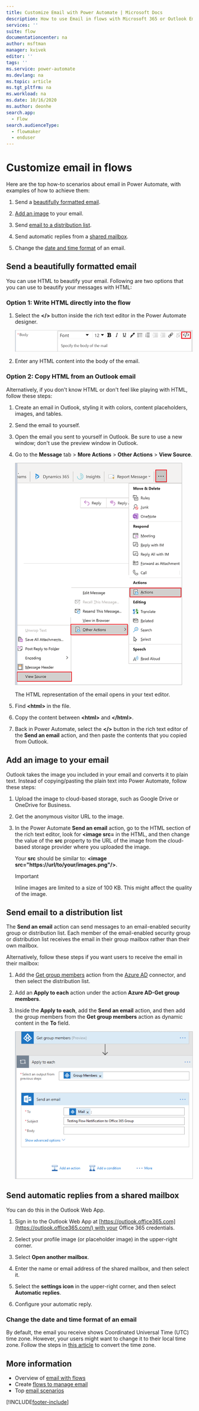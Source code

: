 ```yaml
---
title: Customize Email with Power Automate | Microsoft Docs
description: How to use Email in flows with Microsoft 365 or Outlook Email or mail notification
services: ''
suite: flow
documentationcenter: na
author: msftman
manager: kvivek
editor: ''
tags: ''
ms.service: power-automate
ms.devlang: na
ms.topic: article
ms.tgt_pltfrm: na
ms.workload: na
ms.date: 10/16/2020
ms.author: deonhe
search.app: 
  - Flow
search.audienceType: 
  - flowmaker
  - enduser
---
```


# Customize email in flows

Here are the top how-to scenarios about email in Power Automate, with examples of how to achieve them:

1. Send a [beautifully formatted email](#send-a-beautifully-formatted-email).

1. [Add an image](#add-an-image-to-your-email) to your email.

1. Send [email to a distribution list](#send-email-to-a-distribution-list).

1. Send automatic replies from a [shared mailbox](#send-automatic-replies-from-a-shared-mailbox).

1. Change the [date and time format](#change-the-date-and-time-format-of-an-email) of an email.

## Send a beautifully formatted email 

You can use HTML to beautify your email. Following are two options that you can use to beautify your messages with HTML:

### Option 1: Write HTML directly into the flow

1. Select the **\</\>** button inside the rich text editor in the Power Automate designer. 

   ![A screenshot of the button you can use to enter HTML into the body of the email](./media/email/html-button.png)

1. Enter any HTML content into the body of the email.

### Option 2: Copy HTML from an Outlook email

Alternatively, if you don't know HTML or don't feel like playing with HTML, follow these steps:

1. Create an email in Outlook, styling it with colors, content placeholders, images, and tables.
1. Send the email to yourself.
1. Open the email you sent to yourself in Outlook. Be sure to use a new window; don't use the preview window in Outlook.
1. Go to the **Message** tab > **More Actions** > **Other Actions** > **View Source**.

   ![A screenshot that displays the steps to view the **other actions** menu in Outlook](./media/email/other-actions.png)

   The HTML representation of the email opens in your text editor. 

1. Find **\<html\>** in the file. 
1. Copy the content between **\<html\>** and **\</html\>**. 
1. Back in Power Automate, select the **\</\>** button in the rich text editor of the **Send an email** action, and then paste the contents that you copied from Outlook.

## Add an image to your email

Outlook takes the image you included in your email and converts it to plain text. Instead of copying/pasting the plain text into Power Automate, follow these steps: 

1. Upload the image to cloud-based storage, such as Google Drive or OneDrive for Business.
1. Get the anonymous visitor URL to the image. 
1. In the Power Automate **Send an email** action, go to the HTML section of the rich text editor, look for **\<image src=** in the HTML, and then change the value of the **src** property to the URL of the image from the cloud-based storage provider where you uploaded the image.

   Your **src** should be similar to: **\<image src="https://url/to/your/images.png"/\>**.

   >[!IMPORTANT]
   >Inline images are limited to a size of 100 KB. This might affect the quality of the image.

## Send email to a distribution list

The **Send an email** action can send messages to an email-enabled security group or distribution list. Each member of the email-enabled security group or distribution list receives the email in their group mailbox rather than their own mailbox.

Alternatively, follow these steps if you want users to receive the email in their mailbox: 

1. Add the [Get group members](https://docs.microsoft.com/connectors/azuread/#get-group-members) action from the [Azure AD](https://docs.microsoft.com/connectors/azuread/) connector, and then select the distribution list.

1. Add an **Apply to each** action under the action **Azure AD-Get group members**.

1. Inside the **Apply to each**, add the **Send an email** action, and then add the group members from the **Get group members** action as dynamic content in the **To** field.

   ![A screenshot of a cloud flow that gets all group members and then sends email to each member](./media/email/group-members-flow.png)

## Send automatic replies from a shared mailbox

You can do this in the Outlook Web App.

1.  Sign in to the Outlook Web App at [https://outlook.office365.com](https://outlook.office365.com/) with your Office 365 credentials.

1.  Select your profile image (or placeholder image) in the upper-right corner.

1.  Select **Open another mailbox**.

1.  Enter the name or email address of the shared mailbox, and then select it.

1.  Select the **settings icon** in the upper-right corner, and then select **Automatic replies**.

1.  Configure your automatic reply.

### Change the date and time format of an email 

By default, the email you receive shows Coordinated Universal Time (UTC) time zone. However, your users might want to change it to their local time zone. Follow the steps in [this article](https://support.microsoft.com/help/4557244/converting-time-zone-in-microsoft-power-automate) to convert the time zone.

## More information

- Overview of [email with flows](email-overview.md)
- Create [flows to manage email](create-email-flows.md)
- Top [email scenarios](email-top-scenarios.md)


[!INCLUDE[footer-include](includes/footer-banner.md)]

